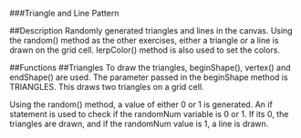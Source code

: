 ###Triangle and Line Pattern

##Description 
Randomly generated triangles and lines in the canvas. Using the random() method as the other exercises, either a triangle or a line is drawn on the grid cell. lerpColor() method is also used to set the colors.

##Functions 
##Triangles 
To draw the triangles, beginShape(), vertex() and endShape() are used. The parameter passed in the beginShape method is TRIANGLES. This draws two triangles on a grid cell.

Using the random() method, a value of either 0 or 1 is generated. An if statement is used to check if the randomNum variable is 0 or 1.
If its 0, the triangles are drawn, and if the randomNum value is 1, a line is drawn.
